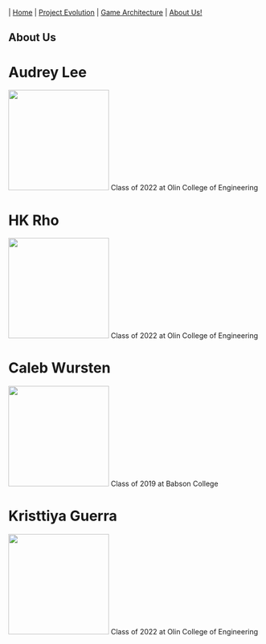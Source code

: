 | [Home](Home.md) 	| [Project Evolution](ProjectEvolution.md)  | [Game Architecture](GameArchitecture.md) 	| [About Us!](AboutUs.md)

## About Us

# Audrey Lee
<img src="https://github.com/hkRho/OvenHouse/blob/website_branch/images/audrey_pic.jpg" height="200">
Class of 2022 at Olin College of Engineering

# HK Rho
<img src="https://github.com/hkRho/OvenHouse/blob/website_branch/images/hk_pic.png" height="200">
Class of 2022 at Olin College of Engineering

# Caleb Wursten
<img src="https://github.com/hkRho/OvenHouse/blob/website_branch/images/caleb_pic.jpg" height="200">
Class of 2019 at Babson College

# Kristtiya Guerra
<img src="https://github.com/hkRho/OvenHouse/blob/website_branch/images/kristtiya_pic.jpg" height="200">
Class of 2022 at Olin College of Engineering
